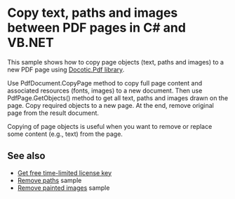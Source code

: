 # Copy text, paths and images between PDF pages in C# and VB.NET
This sample shows how to copy page objects (text, paths and images) to a new PDF page using [Docotic.Pdf library](https://bitmiracle.com/pdf-library/).

Use PdfDocument.CopyPage method to copy full page content and associated resources (fonts, images) to a new document. Then use PdfPage.GetObjects() method to get all text, paths and images drawn on the page. Copy required objects to a new page. At the end, remove original page from the result document.

Copying of page objects is useful when you want to remove or replace some content (e.g., text) from the page.

## See also
* [Get free time-limited license key](https://bitmiracle.com/pdf-library/download-pdf-library.aspx)
* [Remove paths](/Samples/Graphics/RemovePaths) sample
* [Remove painted images](/Samples/Images/RemovePaintedImages) sample